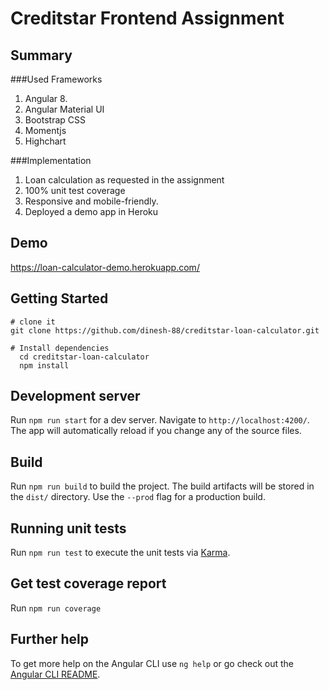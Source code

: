 # Creditstar Frontend Assignment

## Summary 
###Used Frameworks 
1. Angular 8.
2. Angular Material UI
3. Bootstrap CSS
4. Momentjs
5. Highchart

###Implementation
1. Loan calculation as requested in the assignment
2. 100% unit test coverage
3. Responsive and mobile-friendly.
3. Deployed a demo app in Heroku 

## Demo 
https://loan-calculator-demo.herokuapp.com/

## Getting Started

```
# clone it
git clone https://github.com/dinesh-88/creditstar-loan-calculator.git

# Install dependencies
  cd creditstar-loan-calculator
  npm install
```
## Development server

Run `npm run start` for a dev server. Navigate to `http://localhost:4200/`. The app will automatically reload if you change any of the source files.

## Build

Run `npm run build` to build the project. The build artifacts will be stored in the `dist/` directory. Use the `--prod` flag for a production build.

## Running unit tests

Run `npm run test` to execute the unit tests via [Karma](https://karma-runner.github.io).

## Get test coverage report 

Run `npm run coverage` 

## Further help

To get more help on the Angular CLI use `ng help` or go check out the [Angular CLI README](https://github.com/angular/angular-cli/blob/master/README.md).
